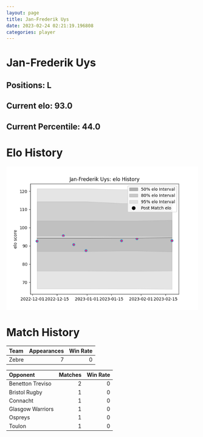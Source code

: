 ```yaml
---  
layout: page  
title: Jan-Frederik Uys  
date: 2023-02-24 02:21:19.196808  
categories: player  
---
```

# Jan-Frederik Uys

## Positions: L

## Current elo: 93.0

## Current Percentile: 44.0

# Elo History


![elo history](history_Jan-FrederikUys.png)
# Match History


| Team   |   Appearances |   Win Rate |
|:-------|--------------:|-----------:|
| Zebre  |             7 |          0 |

| Opponent         |   Matches |   Win Rate |
|:-----------------|----------:|-----------:|
| Benetton Treviso |         2 |          0 |
| Bristol Rugby    |         1 |          0 |
| Connacht         |         1 |          0 |
| Glasgow Warriors |         1 |          0 |
| Ospreys          |         1 |          0 |
| Toulon           |         1 |          0 |